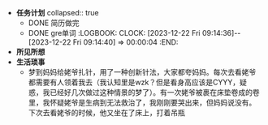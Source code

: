 - **任务计划**
  collapsed:: true
	- DONE 简历做完
	- DONE gre单词
	  :LOGBOOK:
	  CLOCK: [2023-12-22 Fri 09:14:36]--[2023-12-22 Fri 09:14:40] =>  00:00:04
	  :END:
- **所见所想**
- **生活琐事**
	- 梦到妈妈给姥爷扎针，用了一种创新针法，大家都夸妈妈。每次去看姥爷都需要有人领着我去（我认知里是wzk？但是看身高应该是CYYY，疑惑，我已经好几次做过这种情景的梦了）。有一次姥爷被裹在床垫卷成的卷里，我怀疑姥爷是生病到无法救治了，我刚刚要哭出来，但妈妈说没有。下次去看姥爷的时候，他又坐在了床上，打着吊瓶